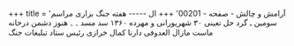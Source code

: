 +++
title = 'آرامش و چالش - صفحه - 00201'
+++
ال ----- هفته جنگ بزاری مراسم سومین ـ گرد حل تعینی ۳۰ شهریورانی و مهرده ۱۳۶۰ سد مسد ۔ ۔ هنوز دشمن درخانه ماست مازال العدوفی دارنا کمال خرازی رئیس ستاد تبلیغات جنگ